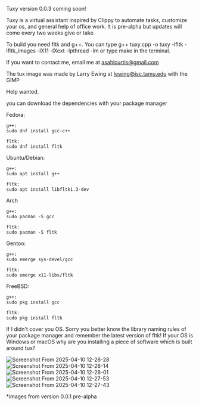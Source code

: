 Tuxy version 0.0.3 coming soon!

Tuxy is a virtual assistant inspired by Clippy to automate tasks, customize your os, and general help of office work. It is pre-alpha but updates will come every two weeks give or take.

To build you need fltk and g++. You can type g++ tuxy.cpp -o tuxy -lfltk -lfltk_images -lX11 -lXext -lpthread -lm or type make in the terminal.

If you want to contact me, email me at asahlcurtis@gmail.com

The tux image was made by Larry Ewing at lewing@isc.tamu.edu with the GIMP

Help wanted.

you can download the dependencies with your package manager

Fedora:

	g++:
	sudo dnf install gcc-c++

	fltk:
	sudo dnf install fltk

Ubuntu/Debian:
	
	g++:
	sudo apt install g++

	fltk:
	sudo apt install libfltk1.3-dev

Arch
	
	g++:
	sudo pacman -S gcc

	fltk:
	sudo pacman -S fltk

Gentoo:
	
	g++:
	sudo emerge sys-devel/gcc

	fltk:
	sudo emerge x11-libs/fltk

FreeBSD:

	g++:
	sudo pkg install gcc

	fltk:
	sudo pkg install fltk

If I didn't cover you OS. Sorry you better know the library naming rules of your package manager and remember the latest version of fltk!
If your OS is Windows or macOS why are you installing a piece of software which is built around tux?


![Screenshot From 2025-04-10 12-28-28](https://github.com/user-attachments/assets/4b4089c6-540e-47aa-981a-68c6040429fb)
![Screenshot From 2025-04-10 12-28-14](https://github.com/user-attachments/assets/c3d24303-d9b6-4953-961d-afba28060125)
![Screenshot From 2025-04-10 12-28-01](https://github.com/user-attachments/assets/894180bd-f5a3-48b0-8f15-12dddf9d3be2)
![Screenshot From 2025-04-10 12-27-53](https://github.com/user-attachments/assets/0d0980f0-740c-47ac-a4f1-ec4fff3bec1a)
![Screenshot From 2025-04-10 12-27-43](https://github.com/user-attachments/assets/a27374dc-33e7-4233-b900-095852cef11c)

*images from version 0.0.1 pre-alpha
